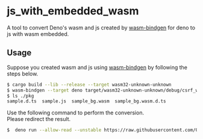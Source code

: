 # js_with_embedded_wasm

A tool to convert Deno's wasm and js created by [wasm-bindgen](https://github.com/rustwasm/wasm-bindgen) for deno to js with wasm embedded.

## Usage

Suppose you created wasm and js using [wasm-bindgen](https://github.com/rustwasm/wasm-bindgen) by following the steps below.

```sh 
$ cargo build --lib --release --target wasm32-unknown-unknown
$ wasm-bindgen --target deno target/wasm32-unknown-unknown/debug/csrf_wasm.wasm --out-dir ./pkg
$ ls ./pkg
sample.d.ts  sample.js  sample_bg.wasm  sample_bg.wasm.d.ts
```

Use the following command to perform the conversion.  
Please redirect the result.

```sh
$  deno run --allow-read --unstable https://raw.githubusercontent.com/Octo8080/js_with_embedded_wasm/main/cli.ts --wasm-file=./pkg/sample_bg.wasm --js-file=./pkg/sample.js > ./pkg/sample_with_bin.js
```

